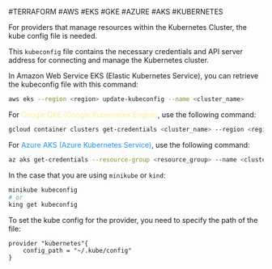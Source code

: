 #TERRAFORM #AWS #EKS #GKE #AZURE #AKS #KUBERNETES 

For providers that manage resources within the Kubernetes Cluster, the kube config file is needed. 

This `kubeconfig` file contains the necessary credentials and API server address for connecting and manage the Kubernetes cluster. 

In Amazon Web Service EKS (Elastic Kubernetes Service), you can retrieve the kubeconfig file with this command: 
```bash
aws eks --region <region> update-kubeconfig --name <cluster_name>
```

For <span style="color:#ffec8b;">Google GKE (Google Kubernetes Engine)</span>, use the following command: 
```bash
gcloud container clusters get-credentials <cluster_name> --region <region>
```

For <span style="color:DodgerBlue;">Azure AKS (Azure Kubernetes Service)</span>, use the following command: 
```bash
az aks get-credentials --resource-group <resource_group> --name <cluster_name>
```

In the case that you are using `minikube` or `kind`: 
```bash
minikube kubeconfig
# or 
king get kubeconfig
```

To set the kube config for the provider, you need to specify the path of the file: 

```hcl
provider "kubernetes"{
	config_path = "~/.kube/config"
}
```